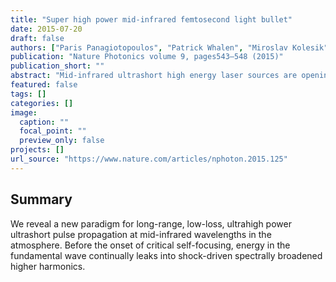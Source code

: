 ```yaml
---
title: "Super high power mid-infrared femtosecond light bullet"
date: 2015-07-20
draft: false
authors: ["Paris Panagiotopoulos", "Patrick Whalen", "Miroslav Kolesik", "Jerome V Moloney"]
publication: "Nature Photonics volume 9, pages543–548 (2015)"
publication_short: ""
abstract: "Mid-infrared ultrashort high energy laser sources are opening up new opportunities in science, including keV-class high harmonic generation and monoenergetic MeV-class proton acceleration. As new higher energy sources become available, potential applications for atmospheric propagation can dramatically grow to include stand-off detection, laser communications, shock-driven remote terahertz enhancement and extended long-lived thermal waveguides to transport high power microwave and radiofrequency waves. We reveal a new paradigm for long-range, low-loss, ultrahigh power ultrashort pulse propagation at mid-infrared wavelengths in the atmosphere. Before the onset of critical self-focusing, energy in the fundamental wave continually leaks into shock-driven spectrally broadened higher harmonics. A persistent near-invariant solitonic leading edge on the multi-terawatt pulse waveform transports most of the power over hundred-metre-long distances. Such light bullets are resistant to uncontrolled multiple filamentation and are expected to spark extensive research in optics, where the use of mid-infrared lasers is currently much under-utilized."
featured: false
tags: []
categories: []
image:
  caption: ""
  focal_point: ""
  preview_only: false
projects: []
url_source: "https://www.nature.com/articles/nphoton.2015.125"
---
```


## Summary

We reveal a new paradigm for long-range, low-loss, ultrahigh power ultrashort pulse propagation at mid-infrared wavelengths in the atmosphere. Before the onset of critical self-focusing, energy in the fundamental wave continually leaks into shock-driven spectrally broadened higher harmonics.
